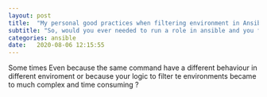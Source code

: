 ```yaml
---
layout: post
title:  "My personal good practices when filtering environment in Ansible"
subtitle: "So, would you ever needed to run a role in ansible and you face some troubbles with different environment ? Here a quick tip for a fast and reliable whay to filter an enviroment"
categories: ansible
date:   2020-08-06 12:15:55
---
```

Some times Even because the same command have a different behaviour in different enviroment or because your logic to filter te environments became to much complex and time consuming ? 
